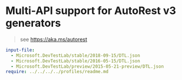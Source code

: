# Multi-API support for AutoRest v3 generators

> see https://aka.ms/autorest

``` yaml $(enable-multi-api)
input-file:
  - Microsoft.DevTestLab/stable/2018-09-15/DTL.json
  - Microsoft.DevTestLab/stable/2016-05-15/DTL.json
  - Microsoft.DevTestLab/preview/2015-05-21-preview/DTL.json
require: ../../../../profiles/readme.md
```
